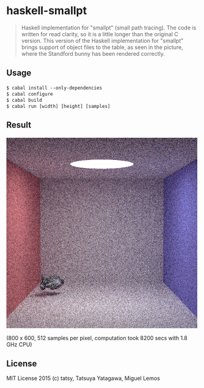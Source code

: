 haskell-smallpt
===

> Haskell implementation for "smallpt" (small path tracing). The code is written for read clarity, so it is a little longer than the original C version.
>This version of the Haskell implementation for "smallpt" brings support of object files to the table, as seen in the picture, where the Standford  bunny has been rendered correctly.

## Usage

```shell
$ cabal install --only-dependencies
$ cabal configure
$ cabal build
$ cabal run [width] [height] [samples]
```

## Result

![result](result.png)

(800 x 600, 512 samples per pixel, computation took 8200 secs with 1.8 GHz CPU)

## License

MIT License 2015 (c) tatsy, Tatsuya Yatagawa, Miguel Lemos
